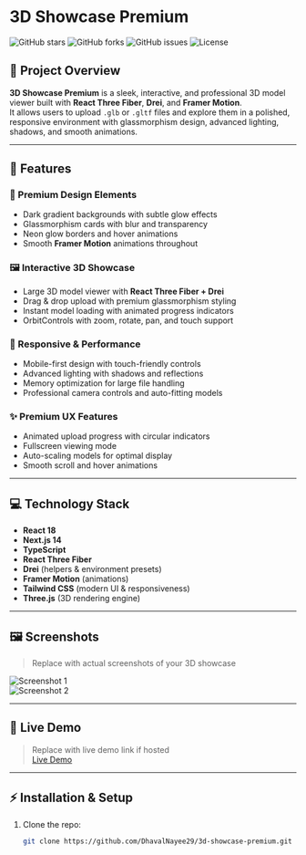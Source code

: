 # 3D Showcase Premium

![GitHub stars](https://img.shields.io/github/stars/DhavalNayee29/3d-showcase-premium?style=social) ![GitHub forks](https://img.shields.io/github/forks/DhavalNayee29/3d-showcase-premium?style=social) ![GitHub issues](https://img.shields.io/github/issues/DhavalNayee29/3d-showcase-premium) ![License](https://img.shields.io/github/license/DhavalNayee29/3d-showcase-premium)

## 🎯 Project Overview
**3D Showcase Premium** is a sleek, interactive, and professional 3D model viewer built with **React Three Fiber**, **Drei**, and **Framer Motion**.  
It allows users to upload `.glb` or `.gltf` files and explore them in a polished, responsive environment with glassmorphism design, advanced lighting, shadows, and smooth animations.

---

## 🚀 Features

### 🎨 Premium Design Elements
- Dark gradient backgrounds with subtle glow effects  
- Glassmorphism cards with blur and transparency  
- Neon glow borders and hover animations  
- Smooth **Framer Motion** animations throughout  

### 🖼 Interactive 3D Showcase
- Large 3D model viewer with **React Three Fiber + Drei**  
- Drag & drop upload with premium glassmorphism styling  
- Instant model loading with animated progress indicators  
- OrbitControls with zoom, rotate, pan, and touch support  

### 📱 Responsive & Performance
- Mobile-first design with touch-friendly controls  
- Advanced lighting with shadows and reflections  
- Memory optimization for large file handling  
- Professional camera controls and auto-fitting models  

### ✨ Premium UX Features
- Animated upload progress with circular indicators  
- Fullscreen viewing mode  
- Auto-scaling models for optimal display  
- Smooth scroll and hover animations  

---

## 💻 Technology Stack
- **React 18**  
- **Next.js 14**  
- **TypeScript**  
- **React Three Fiber**  
- **Drei** (helpers & environment presets)  
- **Framer Motion** (animations)  
- **Tailwind CSS** (modern UI & responsiveness)  
- **Three.js** (3D rendering engine)  

---

## 🖼 Screenshots
> Replace with actual screenshots of your 3D showcase  

![Screenshot 1](./screenshots/screenshot1.png)  
![Screenshot 2](./screenshots/screenshot2.png)  

---

## 🔗 Live Demo
> Replace with live demo link if hosted  
[Live Demo](https://your-live-demo-link.com)

---

## ⚡ Installation & Setup
1. Clone the repo:
   ```bash
   git clone https://github.com/DhavalNayee29/3d-showcase-premium.git
